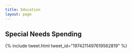 ```yaml
---
title: Education
layout: page
---
```


## Special Needs Spending

{% include tweet.html tweet_id="1974211497619562819" %}

